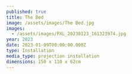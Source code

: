 ```yaml
---
published: true
title: The Bed
image: /assets/images/The Bed.jpg
images:
  - /assets/images/PXL_20230123_161323974.jpg
year: 2023
date: 2023-01-09T00:00:00.000Z
type: Installation
media_type: projection installation
dimensions: 150 x 110 x 62cm
---
```


